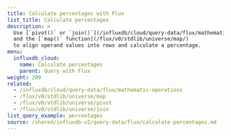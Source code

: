 ```yaml
---
title: Calculate percentages with Flux
list_title: Calculate percentages
description: >
  Use [`pivot()` or `join()`](/influxdb/cloud/query-data/flux/mathematic-operations/#pivot-vs-join)
  and the [`map()` function](/flux/v0/stdlib/universe/map/)
  to align operand values into rows and calculate a percentage.
menu:
  influxdb_cloud:
    name: Calculate percentages
    parent: Query with Flux
weight: 209
related:
  - /influxdb/cloud/query-data/flux/mathematic-operations
  - /flux/v0/stdlib/universe/map
  - /flux/v0/stdlib/universe/pivot
  - /flux/v0/stdlib/universe/join
list_query_example: percentages
source: /shared/influxdb-v2/query-data/flux/calculate-percentages.md
---
```


<!-- The content of this file is at 
// SOURCE content/shared/influxdb-v2/query-data/flux/calculate-percentages.md-->